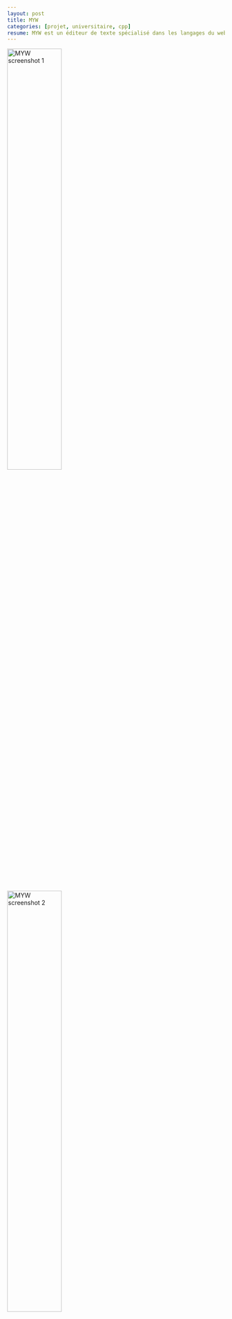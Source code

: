 ```yaml
---
layout: post
title: MYW
categories: [projet, universitaire, cpp]
resume: MYW est un éditeur de texte spécialisé dans les langages du web : html, php, css, javascript... Embarquant un client ftp, et un explorateur web. Le tout en C++ grace à l'API Qt.
---
```

<div class="container-img">
  <img src="http://man.lydiman.net/cv/C++/MYW/myw.png" alt="MYW screenshot 1" width="50%" />
  <img src="http://man.lydiman.net/cv/C++/MYW/FTPBrowser.png" alt="MYW screenshot 2" width="50%" />
  <img src="http://man.lydiman.net/cv/C++/MYW/WebBrowser.png" alt="MYW screenshot 3" width="50%" />
</div>

Projet comptant pour une unité d'enseignement, réalisé en groupe de 7 personnes. Nous avons eu 
un semestre pour le faire. Malgrés quelques bugs ce logiciel est fonctionnel. Le client ftp et 
l'explorateur web que j'ai réalisé pour ce projet ont été programmés dans le but de pouvoir être 
réutilisés pour d'autres projets.

* Rôle : Chef de projet, concepteur du client ftp et de l'explorateur web.
* Connaissances acquises : Ce projet m'a permis d'approfondir mes connaissances de l'API Qt, en découvrant de nouveaux aspects tels que la partie web avec les requêtes http et ftp. De plus c'était la première fois que j'étais chef d'un groupe de 7 personnes.

<div class="container-link">
  <a href="http://man.lydiman.net/cv/C++/MYW/MYW1.1.zip" target="_blank">Sources</a>
  <a href="http://man.lydiman.net/cv/C++/MYW/rapport.pdf" target="_blank">Readme</a>
</div>
